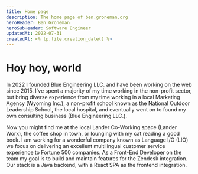 ```yaml
---
title: Home page
description: The home page of ben.groneman.org
heroHeader: Ben Groneman
heroSubHeader: Software Engineer
updatedAt: 2022-07-31
createdAt: <% tp.file.creation_date() %>
---
```


# Hoy hoy, world

In 2022 I founded Blue Engineering LLC. and have been working on the web since 2015. I've spent a majority of my time working in the non-profit sector, but bring diverse experience from my time working in a local Marketing Agency (Wyoming Inc.), a non-profit school known as the National Outdoor Leadership School, the local hospital, and eventually went on to found my own consulting business (Blue Engineering LLC.).

Now you might find me at the local Lander Co-Working space (Lander Worx), the coffee shop in town, or lounging with my cat reading a good book. I am working for a wonderful company known as Language I/O (LIO) we focus on delivering an excellent multilingual customer service experience to Fortune 500 companies. As a Front-End Developer on the team my goal is to build and maintain features for the Zendesk integration. Our stack is a Java backend, with a React SPA as the frontend integration.

